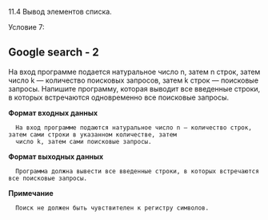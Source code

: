 11.4 Вывод элементов списка.

Условие 7:

## Google search - 2 ##

На вход программе подается натуральное число n, затем n строк, затем число k — количество поисковых запросов, затем k строк — поисковые запросы.
Напишите программу, которая выводит все введенные строки, в которых встречаются одновременно все поисковые запросы.

**Формат входных данных**

      На вход программе подаются натуральное число n — количество строк, затем сами строки в указанном количестве, затем
      число k, затем сами поисковые запросы.
      
**Формат выходных данных**

      Программа должна вывести все введенные строки, в которых встречаются все поисковые запросы.
            
**Примечание**

      Поиск не должен быть чувствителен к регистру символов.
